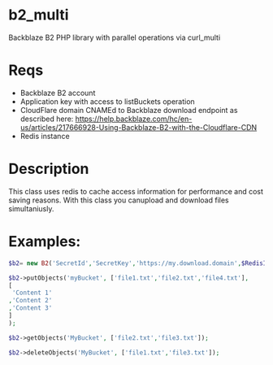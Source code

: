 # b2_multi
Backblaze B2 PHP library with parallel operations via curl_multi

# Reqs

 * Backblaze B2 account
 * Application key with access to listBuckets operation
 * CloudFlare domain CNAMEd to Backblaze download endpoint as described here: https://help.backblaze.com/hc/en-us/articles/217666928-Using-Backblaze-B2-with-the-Cloudflare-CDN
 * Redis instance

# Description

This class uses redis to cache access information for performance and cost saving reasons. With this class you canupload and download files simultaniusly.


# Examples:

```php
$b2= new B2('SecretId','SecretKey','https://my.download.domain',$RedisInstance);

$b2->putObjects('myBucket', ['file1.txt','file2.txt','file4.txt'], 
[
 'Content 1'
,'Content 2'
,'Content 3'
]
);

$b2->getObjects('MyBucket', ['file2.txt','file3.txt']);

$b2->deleteObjects('MyBucket', ['file1.txt','file3.txt']);
```
